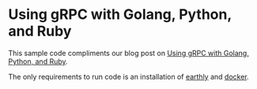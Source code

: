 # Using gRPC with Golang, Python, and Ruby

This sample code compliments our blog post on [Using gRPC with Golang, Python, and Ruby](https://blog.earthly.dev/protobufs-and-grpc/).


The only requirements to run code is an installation of [earthly](https://docs.earthly.dev/installation) and [docker](https://docs.docker.com/get-docker/).
